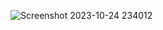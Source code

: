 ![Screenshot 2023-10-24 234012](https://github.com/devisha04/DSA_LAB-G1-/assets/147936789/49afae2c-6cf3-421e-ab5b-9a4b59210cc2)
